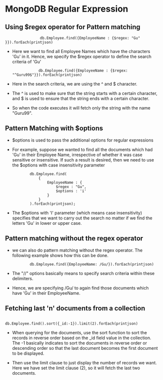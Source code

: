 #	MongoDB Regular Expression 


##	Using $regex operator for Pattern matching

			
					db.Employee.find({EmployeeName : {$regex: "Gu" }}).forEach(printjson)

					
-	Here we want to find all Employee Names which have the characters 'Gu' in it. Hence, we specify the $regex operator to define the search criteria of 'Gu'
	
		
			
					db.Employee.find({EmployeeName : {$regex: "^Guru99$"}}).forEach(printjson)  


-	Here in the search criteria, we are using the ^ and $ character. 
-	The ^ is used to make sure that the string starts with a certain character, and $ is used to ensure that the string ends with a certain character. 
-	So when the code executes it will fetch only the string with the name "Guru99".



##	Pattern Matching with $options


-	$options is used to pass the additional options for regular expressions
-	For example, suppose we wanted to find all the documents which had 'Gu' in their Employee Name, irrespective of whether it was case sensitive or insensitive. If such a result is desired, then we need to use the $options with case insensitivity parameter


				db.Employee.find(
					{ 
						EmployeeName : {
							$regex : "Gu",
							$options : 'i'
						}
					}
				).forEach(printjson);
				
				
-	The $options with 'I' parameter (which means case insensitivity) specifies that we want to carry out the search no matter if we find the letters 'Gu' in lower or upper case.



##	Pattern matching without the regex operator

-	we can also do pattern matching without the regex operator. The following example shows how this can be done.
			
				db.Employee.find({EmployeeName: /Gu/}).forEach(printjson)

				
-	The "//" options basically means to specify search criteria within these delimiters. 
-	Hence, we are specifying /Gu/ to again find those documents which have 'Gu' in their EmployeeName.




##	Fetching last 'n' documents from a collection

				db.Employee.find().sort({_id:-1}).limit(2).forEach(printjson)
				
				
				
-	When querying for the documents, use the sort function to sort the records in reverse order based on the _id field value in the collection. The -1 basically indicates to sort the documents in reverse order or descending order so that the last document becomes the first document to be displayed.

-	Then use the limit clause to just display the number of records we want. Here we have set the limit clause (2), so it will fetch the last two documents.




